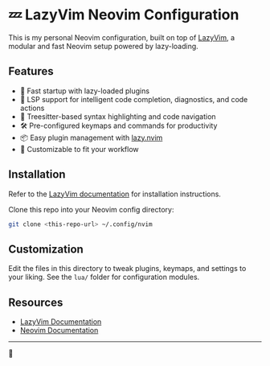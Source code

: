 # 💤 LazyVim Neovim Configuration

This is my personal Neovim configuration, built on top of [LazyVim](https://github.com/LazyVim/LazyVim), a modular and fast Neovim setup powered by lazy-loading.

## Features

- 🚀 Fast startup with lazy-loaded plugins
- 🧠 LSP support for intelligent code completion, diagnostics, and code actions
- 🌈 Treesitter-based syntax highlighting and code navigation
- 🛠️ Pre-configured keymaps and commands for productivity
- 📦 Easy plugin management with [lazy.nvim](https://github.com/folke/lazy.nvim)
- 📝 Customizable to fit your workflow

## Installation

Refer to the [LazyVim documentation](https://lazyvim.github.io/installation) for installation instructions.

Clone this repo into your Neovim config directory:

```sh
git clone <this-repo-url> ~/.config/nvim
```

## Customization

Edit the files in this directory to tweak plugins, keymaps, and settings to your liking. See the `lua/` folder for configuration modules.

## Resources

- [LazyVim Documentation](https://lazyvim.github.io/)
- [Neovim Documentation](https://neovim.io/doc/)

---

🚀
